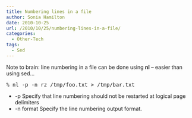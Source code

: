 ```yaml
---
title: Numbering lines in a file
author: Sonia Hamilton
date: 2010-10-25
url: /2010/10/25/numbering-lines-in-a-file/
categories:
  - Other-Tech
tags:
  - Sed
---
```

Note to brain: line numbering in a file can be done using **nl** &#8211; easier than using sed&#8230;

<pre>% nl -p -n rz /tmp/foo.txt &gt; /tmp/bar.txt
</pre>

  * -p Specify that line numbering should not be restarted at logical page delimiters
  * -n format Specify the line numbering output format.
